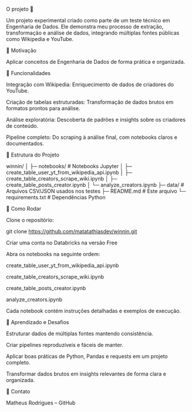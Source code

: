O projeto 🚀

Um projeto experimental criado como parte de um teste técnico em Engenharia de Dados. Ele demonstra meu processo de extração, transformação e análise de dados, integrando múltiplas fontes públicas como Wikipedia e YouTube.

🔹 Motivação

Aplicar conceitos de Engenharia de Dados de forma prática e organizada.

🔹 Funcionalidades

Integração com Wikipedia: Enriquecimento de dados de criadores do YouTube.

Criação de tabelas estruturadas: Transformação de dados brutos em formatos prontos para análise.

Análise exploratória: Descoberta de padrões e insights sobre os criadores de conteúdo.

Pipeline completo: Do scraping à análise final, com notebooks claros e documentados.

🔹 Estrutura do Projeto

winnin/
│
├─ notebooks/          # Notebooks Jupyter
│   ├─ create_table_user_yt_from_wikipedia_api.ipynb
│   ├─ create_table_creators_scrape_wiki.ipynb
│   ├─ create_table_posts_creator.ipynb
│   └─ analyze_creators.ipynb
├─ data/               # Arquivos CSV/JSON usados nos testes
├─ README.md           # Este arquivo
└─ requirements.txt    # Dependências Python

🔹 Como Rodar

Clone o repositório:

git clone https://github.com/matatathiasdev/winnin.git

Criar uma conta no Databricks na versão Free

Abra os notebooks na seguinte ordem:

create_table_user_yt_from_wikipedia_api.ipynb

create_table_creators_scrape_wiki.ipynb

create_table_posts_creator.ipynb

analyze_creators.ipynb

Cada notebook contém instruções detalhadas e exemplos de execução.

🔹 Aprendizado e Desafios

Estruturar dados de múltiplas fontes mantendo consistência.

Criar pipelines reproduzíveis e fáceis de manter.

Aplicar boas práticas de Python, Pandas e requests em um projeto completo.

Transformar dados brutos em insights relevantes de forma clara e organizada.

🔹 Contato

Matheus Rodrigues – GitHub
